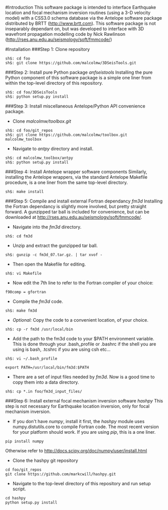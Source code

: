 #Introduction
This software package is intended to interface Earthquake location and 
focal mechanism inversion routines (using a 3-D velocity model) with a 
CSS3.0 schema database via the Antelope software package distributed by 
BRTT (http://www.brtt.com). This software package is not inseparably 
dependant on, but was developed to interface with 3D wavefront propagation 
modelling code by Nick Rawlinson 
(http://rses.anu.edu.au/seismology/soft/fmmcode/)

#Installation
###Step 1: Clone repository
```
sh$: cd foo
sh$: git clone https://github.com/malcolmw/3DSeisTools.git
```
###Step 2: Install pure Python package *anfseistools*
Installing the pure Python component of this software package is a simple 
one liner from within the top-level directory of this repository.
```
sh$: cd foo/3DSeisTools  
sh$: python setup.py install
```
###Step 3: Install miscellaneous Antelope/Python API convenience package.
- Clone *malcolmw/toolbox.git*
```
sh$: cd foo/git_repos
sh$: git clone https://github.com/malcolmw/toolbox.git malcolmw_toolbox
```
- Navigate to *antpy* directory and install.
```
sh$: cd malcolmw_toolbox/antpy
sh$: python setup.py install
```
###Step 4: Install Antelope wrapper software components
Similarly, installing the Antelope wrappers, via the standard Antelope 
Makefile procedure, is a one liner from the same top-level directory.
```
sh$: make install
```
###Step 5: Compile and install external Fortran dependancy *fm3d*
Installing the Fortran dependancy is slightly more involved, but pretty 
straight forward. A gunzipped tar ball is included for convenience, but 
can be downloaded at http://rses.anu.edu.au/seismology/soft/fmmcode/.  
- Navigate into the *fm3d* directory.
```
sh$: cd fm3d
```
- Unzip and extract the gunzipped tar ball.
```
sh$: gunzip -c fm3d_07.tar.gz. | tar xvof -
```
- Then open the Makefile for editing.
```
sh$: vi Makefile
```
- Now edit the 7th line to refer to the Fortran compiler of your choice:
```
f90comp = gfortran
```
- Compile the *fm3d* code.
```
sh$: make fm3d
```
- *Optional:* Copy the code to a convenient location, of your choice.
```
sh$: cp -r fm3d /usr/local/bin
```
- Add the path to the fm3d code to your $PATH environment variable. 
This is done through your .bash\_profile or .bashrc if the shell you are using is 
bash, .tcshrc if you are using csh etc...
```
sh$: vi ~/.bash_profile
```
```
export PATH=/usr/local/bin/fm3d:$PATH
```

- There are a set of input files needed by *fm3d*. Now is a good time to 
copy them into a data directory.
```
sh$: cp *.in foo/fm3d_input_files/
```
###Step 6: Install external focal mechanism inversion software *hashpy*
This step is not necessary for Earthquake location inversion, only for 
focal mechanism inversion.
- If you don't have *numpy*, install it first, the *hashpy* module uses 
numpy.distutils.core to compile Fortran code. The most recent version 
for your platform should work. If you are using *pip*, this is a one 
liner.
```
pip install numpy
```
Otherwise refer to http://docs.scipy.org/doc/numpy/user/install.html
- Clone the hashpy git repository
```
cd foo/git_repos
git clone https://github.com/markcwill/hashpy.git
```
- Navigate to the top-level directory of this repository and run setup script.
```
cd hashpy
python setup.py install
```
